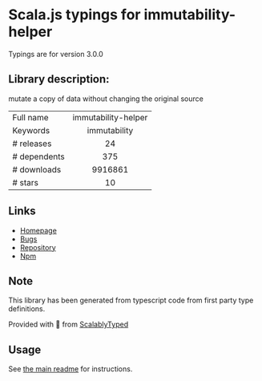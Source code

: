 
# Scala.js typings for immutability-helper

Typings are for version 3.0.0

## Library description:
mutate a copy of data without changing the original source

|                    |                 |
| ------------------ | :-------------: |
| Full name          | immutability-helper |
| Keywords           | immutability |
| # releases         | 24 |
| # dependents       | 375 |
| # downloads        | 9916861 |
| # stars            | 10 |

## Links
- [Homepage](https://github.com/kolodny/immutability-helper#readme)
- [Bugs](https://github.com/kolodny/immutability-helper/issues)
- [Repository](https://github.com/kolodny/immutability-helper)
- [Npm](https://www.npmjs.com/package/immutability-helper)
    


## Note
This library has been generated from typescript code from first party type definitions.

Provided with :purple_heart: from [ScalablyTyped](https://github.com/oyvindberg/ScalablyTyped)

## Usage
See [the main readme](../../readme.md) for instructions.


